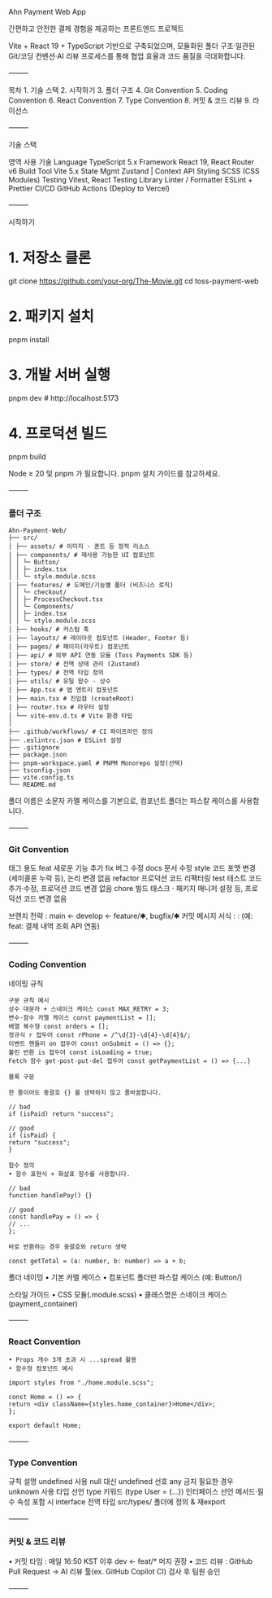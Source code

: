 Ahn Payment Web App

간편하고 안전한 결제 경험을 제공하는 프론트엔드 프로젝트

Vite + React 19 + TypeScript 기반으로 구축되었으며, 모듈화된 폴더 구조·일관된 Git/코딩 컨벤션·AI 리뷰 프로세스를 통해 협업 효율과 코드 품질을 극대화합니다.

⸻

목차 1. 기술 스택 2. 시작하기 3. 폴더 구조 4. Git Convention 5. Coding Convention 6. React Convention 7. Type Convention 8. 커밋 & 코드 리뷰 9. 라이선스

⸻

기술 스택

영역 사용 기술
Language TypeScript 5.x
Framework React 19, React Router v6
Build Tool Vite 5.x
State Mgmt Zustand | Context API
Styling SCSS (CSS Modules)
Testing Vitest, React Testing Library
Linter / Formatter ESLint + Prettier
CI/CD GitHub Actions (Deploy to Vercel)

⸻

시작하기

# 1. 저장소 클론

git clone https://github.com/your-org/The-Movie.git
cd toss-payment-web

# 2. 패키지 설치

pnpm install

# 3. 개발 서버 실행

pnpm dev # http://localhost:5173

# 4. 프로덕션 빌드

pnpm build

Node ≥ 20 및 pnpm 가 필요합니다. pnpm 설치 가이드를 참고하세요.

⸻

### 폴더 구조

```
Ahn-Payment-Web/
├── src/
│ ├── assets/ # 이미지 · 폰트 등 정적 리소스
│ ├── components/ # 재사용 가능한 UI 컴포넌트
│ │ └─ Button/
│ │ ├─ index.tsx
│ │ └─ style.module.scss
│ ├── features/ # 도메인/기능별 폴더 (비즈니스 로직)
│ │ └─ checkout/
│ │ ├─ ProcessCheckout.tsx
│ │ └─ Components/
│ │ ├─ index.tsx
│ │ └─ style.module.scss
│ ├── hooks/ # 커스텀 훅
│ ├── layouts/ # 레이아웃 컴포넌트 (Header, Footer 등)
│ ├── pages/ # 페이지(라우트) 컴포넌트
│ ├── api/ # 외부 API 연동 모듈 (Toss Payments SDK 등)
│ ├── store/ # 전역 상태 관리 (Zustand)
│ ├── types/ # 전역 타입 정의
│ ├── utils/ # 유틸 함수 · 상수
│ ├── App.tsx # 앱 엔트리 컴포넌트
│ ├── main.tsx # 진입점 (createRoot)
│ ├── router.tsx # 라우터 설정
│ └── vite-env.d.ts # Vite 환경 타입
│
├── .github/workflows/ # CI 파이프라인 정의
├── .eslintrc.json # ESLint 설정
├── .gitignore
├── package.json
├── pnpm-workspace.yaml # PNPM Monorepo 설정(선택)
├── tsconfig.json
├── vite.config.ts
└── README.md
```
폴더 이름은 소문자 카멜 케이스를 기본으로, 컴포넌트 폴더는 파스칼 케이스를 사용합니다.

⸻

### Git Convention

태그 용도
feat 새로운 기능 추가
fix 버그 수정
docs 문서 수정
style 코드 포맷 변경 (세미콜론 누락 등), 논리 변경 없음
refactor 프로덕션 코드 리팩터링
test 테스트 코드 추가·수정, 프로덕션 코드 변경 없음
chore 빌드 태스크 · 패키지 매니저 설정 등, 프로덕션 코드 변경 없음

브랜치 전략 : main ← develop ← feature/✱, bugfix/✱
커밋 메시지 서식 : <type>: <subject> (예: feat: 결제 내역 조회 API 연동)

⸻

### Coding Convention

네이밍 규칙
```
구분 규칙 예시
상수 대문자 + 스네이크 케이스 const MAX_RETRY = 3;
변수·함수 카멜 케이스 const paymentList = [];
배열 복수형 const orders = [];
정규식 r 접두어 const rPhone = /^\d{3}-\d{4}-\d{4}$/;
이벤트 핸들러 on 접두어 const onSubmit = () => {};
불린 반환 is 접두어 const isLoading = true;
Fetch 함수 get·post·put·del 접두어 const getPaymentList = () => {...}

블록 구문

한 줄이어도 중괄호 {} 를 생략하지 않고 줄바꿈합니다.

// bad
if (isPaid) return "success";

// good
if (isPaid) {
return "success";
}

함수 정의
• 함수 표현식 + 화살표 함수를 사용합니다.

// bad
function handlePay() {}

// good
const handlePay = () => {
// ...
};

바로 반환하는 경우 중괄호와 return 생략

const getTotal = (a: number, b: number) => a + b;
```

폴더 네이밍
• 기본 카멜 케이스
• 컴포넌트 폴더만 파스칼 케이스 (예: Button/)

스타일 가이드
• CSS 모듈(.module.scss)
• 클래스명은 스네이크 케이스 (payment_container)

⸻

### React Convention
```
• Props 개수 3개 초과 시 ...spread 활용
• 함수형 컴포넌트 예시

import styles from "./home.module.scss";

const Home = () => {
return <div className={styles.home_container}>Home</div>;
};

export default Home;
```
⸻

### Type Convention

규칙 설명
undefined 사용 null 대신 undefined 선호
any 금지 필요한 경우 unknown 사용
타입 선언 type 키워드 (type User = {...})
인터페이스 선언 메서드·필수 속성 포함 시 interface
전역 타입 src/types/ 폴더에 정의 & 재export

⸻

### 커밋 & 코드 리뷰
• 커밋 타임 : 매일 16:50 KST 이후 dev ← feat/\* 머지 권장
• 코드 리뷰 : GitHub Pull Request → AI 리뷰 툴(ex. GitHub Copilot CI) 검사 후 팀원 승인

⸻
